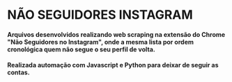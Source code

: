 # NÃO SEGUIDORES INSTAGRAM
#### Arquivos desenvolvidos realizando web scraping na extensão do Chrome "Não Seguidores no Instagram", onde a mesma lista por ordem cronológica quem não segue o seu perfil de volta.

#### Realizada automação com Javascript e Python para deixar de seguir as contas.
